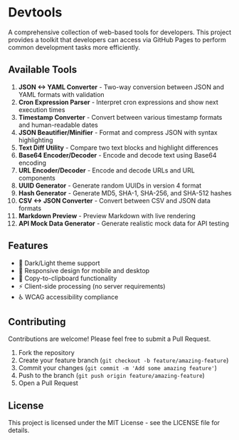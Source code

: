 # Devtools

A comprehensive collection of web-based tools for developers. This project provides a toolkit that developers can access via GitHub Pages to perform common development tasks more efficiently.

## Available Tools

1. **JSON <-> YAML Converter** - Two-way conversion between JSON and YAML formats with validation
2. **Cron Expression Parser** - Interpret cron expressions and show next execution times
3. **Timestamp Converter** - Convert between various timestamp formats and human-readable dates
4. **JSON Beautifier/Minifier** - Format and compress JSON with syntax highlighting
5. **Text Diff Utility** - Compare two text blocks and highlight differences
6. **Base64 Encoder/Decoder** - Encode and decode text using Base64 encoding
7. **URL Encoder/Decoder** - Encode and decode URLs and URL components
8. **UUID Generator** - Generate random UUIDs in version 4 format
9. **Hash Generator** - Generate MD5, SHA-1, SHA-256, and SHA-512 hashes
10. **CSV <-> JSON Converter** - Convert between CSV and JSON data formats
11. **Markdown Preview** - Preview Markdown with live rendering
12. **API Mock Data Generator** - Generate realistic mock data for API testing

## Features

- 🌙 Dark/Light theme support
- 📱 Responsive design for mobile and desktop
- 🔄 Copy-to-clipboard functionality
- ⚡ Client-side processing (no server requirements)
- ♿ WCAG accessibility compliance

## Contributing

Contributions are welcome! Please feel free to submit a Pull Request.

1. Fork the repository
2. Create your feature branch (`git checkout -b feature/amazing-feature`)
3. Commit your changes (`git commit -m 'Add some amazing feature'`)
4. Push to the branch (`git push origin feature/amazing-feature`)
5. Open a Pull Request

## License

This project is licensed under the MIT License - see the LICENSE file for details.
